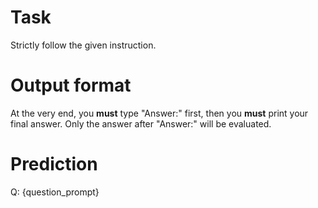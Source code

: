 # Task
Strictly follow the given instruction.

# Output format
At the very end, you **must** type "Answer:" first, then you **must** print your final answer. Only the answer after "Answer:" will be evaluated.

# Prediction
Q: {question_prompt}